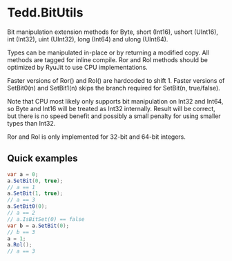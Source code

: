 # Tedd.BitUtils
Bit manipulation extension methods for Byte, short (Int16), ushort (UInt16), int (Int32), uint (UInt32), long (Int64) and ulong (UInt64).

Types can be manipulated in-place or by returning a modified copy. All methods are tagged for inline compile. Ror and Rol methods should be optimized by RyuJit to use CPU implementations.

Faster versions of Ror() and Rol() are hardcoded to shift 1.
Faster versions of SetBit0(n) and SetBit1(n) skips the branch required for SetBit(n, true/false).

Note that CPU most likely only supports bit manipulation on Int32 and Int64, so Byte and Int16 will be treated as Int32 internally. Result will be correct, but there is no speed benefit and possibly a small penalty for using smaller types than Int32.

Ror and Rol is only implemented for 32-bit and 64-bit integers.

## Quick examples
```cs
var a = 0;
a.SetBit(0, true);
// a == 1
a.SetBit(1, true);
// a == 3
a.SetBit0(0);
// a == 2
// a.IsBitSet(0) == false
var b = a.SetBit(0);
// b == 3
a = 1;
a.Rol();
// a == 3
```